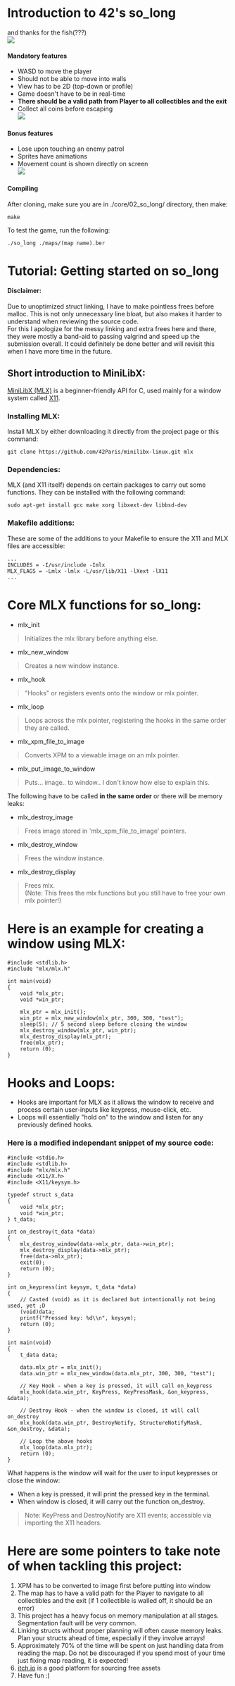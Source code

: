 # Introduction to 42's so_long
and thanks for the fish(???)  
![](https://github.com/jellysg/core/blob/main/02_so_long/img/img1.gif)  

#### Mandatory features
- WASD to move the player
- Should not be able to move into walls
- View has to be 2D (top-down or profile)
- Game doesn't have to be in real-time
- **There should be a valid path from Player to all collectibles and the exit**
- Collect all coins before escaping  
![](https://github.com/jellysg/core/blob/main/02_so_long/img/img3.gif)  

#### Bonus features
- Lose upon touching an enemy patrol
- Sprites have animations
- Movement count is shown directly on screen  
![](https://github.com/jellysg/core/blob/main/02_so_long/img/img2.gif)  


#### Compiling

After cloning, make sure you are in ./core/02_so_long/ directory, then make:
```
make
```

To test the game, run the following:
```
./so_long ./maps/(map name).ber
```
  

# Tutorial: Getting started on so_long
#### Disclaimer:
Due to unoptimized struct linking, I have to make pointless frees before malloc. This is not only unnecessary line bloat, but also makes it harder to understand when reviewing the source code.  
For this I apologize for the messy linking and extra frees here and there, they were mostly a band-aid to passing valgrind and speed up the submission overall. It could definitely be done better and will revisit this when I have more time in the future.  
  
## Short introduction to MiniLibX:
[MiniLibX (MLX)](https://harm-smits.github.io/42docs/libs/minilibx) is a beginner-friendly API for C, used mainly for a window system called [X11](https://tronche.com/gui/x/xlib/).  

### Installing MLX:
Install MLX by either downloading it directly from the project page or this command:
```
git clone https://github.com/42Paris/minilibx-linux.git mlx
```

### Dependencies:
MLX (and X11 itself) depends on certain packages to carry out some functions. They can be installed with the following command:
```
sudo apt-get install gcc make xorg libxext-dev libbsd-dev
```

### Makefile additions:
These are some of the additions to your Makefile to ensure the X11 and MLX files are accessible:
```
...
INCLUDES = -I/usr/include -Imlx
MLX_FLAGS = -Lmlx -lmlx -L/usr/lib/X11 -lXext -lX11
...
```

# Core MLX functions for so_long:
- mlx_init  
> Initializes the mlx library before anything else.
- mlx_new_window  
> Creates a new window instance.
- mlx_hook  
> "Hooks" or registers events onto the window or mlx pointer.
- mlx_loop  
> Loops across the mlx pointer, registering the hooks in the same order they are called.
- mlx_xpm_file_to_image  
> Converts XPM to a viewable image on an mlx pointer.
- mlx_put_image_to_window  
> Puts... image.. to window.. I don't know how else to explain this.  
  
The following have to be called **in the same order** or there will be memory leaks:  
- mlx_destroy_image  
> Frees image stored in 'mlx_xpm_file_to_image' pointers.
- mlx_destroy_window  
> Frees the window instance.
- mlx_destroy_display  
> Frees mlx.  
> (Note: This frees the mlx functions but you still have to free your own mlx pointer!)

# Here is an example for creating a window using MLX:
```
#include <stdlib.h>
#include "mlx/mlx.h"
 
int main(void)
{
	void *mlx_ptr;
	void *win_ptr;
 
	mlx_ptr = mlx_init();
	win_ptr = mlx_new_window(mlx_ptr, 300, 300, "test");
	sleep(5); // 5 second sleep before closing the window
	mlx_destroy_window(mlx_ptr, win_ptr);
	mlx_destroy_display(mlx_ptr);
	free(mlx_ptr);
	return (0);
}
```

# Hooks and Loops:
- Hooks are important for MLX as it allows the window to receive and process certain user-inputs like keypress, mouse-click, etc.  
- Loops will essentially "hold on" to the window and listen for any previously defined hooks.

### Here is a modified independant snippet of my source code:
```
#include <stdio.h>
#include <stdlib.h>
#include "mlx/mlx.h"
#include <X11/X.h>
#include <X11/keysym.h>
 
typedef struct s_data
{
	void *mlx_ptr;
	void *win_ptr;
} t_data;
 
int on_destroy(t_data *data)
{
	mlx_destroy_window(data->mlx_ptr, data->win_ptr);
	mlx_destroy_display(data->mlx_ptr);
	free(data->mlx_ptr);
	exit(0);
	return (0);
}
 
int on_keypress(int keysym, t_data *data)
{
	// Casted (void) as it is declared but intentionally not being used, yet ;D
	(void)data;
	printf("Pressed key: %d\\n", keysym);
	return (0);
}
 
int main(void)
{
	t_data data;
 
	data.mlx_ptr = mlx_init();
	data.win_ptr = mlx_new_window(data.mlx_ptr, 300, 300, "test");
 
	// Key Hook - when a key is pressed, it will call on_keypress
	mlx_hook(data.win_ptr, KeyPress, KeyPressMask, &on_keypress, &data);
 
	// Destroy Hook - when the window is closed, it will call on_destroy
	mlx_hook(data.win_ptr, DestroyNotify, StructureNotifyMask, &on_destroy, &data);
 
	// Loop the above hooks
	mlx_loop(data.mlx_ptr);
	return (0);
}
```
What happens is the window will wait for the user to input keypresses or close the window:  
- When a key is pressed, it will print the pressed key in the terminal.  
- When window is closed, it will carry out the function on_destroy.  

> Note: KeyPress and DestroyNotify are X11 events; accessible via importing the X11 headers.  

# Here are some pointers to take note of when tackling this project:
1. XPM has to be converted to image first before putting into window
2. The map has to have a valid path for the Player to navigate to all collectibles and the exit (if 1 collectible is walled off, it should be an error)
3. This project has a heavy focus on memory manipulation at all stages. Segmentation fault will be very common.
4. Linking structs without proper planning will often cause memory leaks. Plan your structs ahead of time, especially if they involve arrays!
5. Approximately 70% of the time will be spent on just handling data from reading the map. Do not be discouraged if you spend most of your time just fixing map reading, it is expected!
6. [itch.io](https://itch.io/game-assets) is a good platform for sourcing free assets
7. Have fun :)